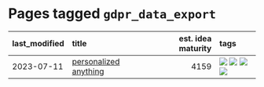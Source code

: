 # Pages tagged `gdpr_data_export`

|last_modified|title|est. idea maturity|tags
|:---|:---|---:|:---|
|2023-07-11|[personalized anything](../personalized_anything.md)|4159|[![](https://img.shields.io/badge/tag-gdpr_data_export-913db)](../tags/gdpr_data_export.md) [![](https://img.shields.io/badge/tag-llm-d9f12f)](../tags/llm.md) [![](https://img.shields.io/badge/tag-personalization-193ec4)](../tags/personalization.md) [![](https://img.shields.io/badge/tag-productivity-8b3cb7)](../tags/productivity.md)|